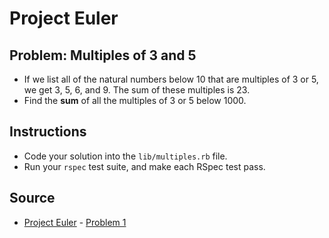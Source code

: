 # Project Euler

## Problem: Multiples of 3 and 5

- If we list all of the natural numbers below 10 that are multiples of 3 or 5, we get 3, 5, 6, and 9. The sum of these multiples is 23. 
- Find the __sum__ of all the multiples of 3 or 5 below 1000.

## Instructions
- Code your solution into the `lib/multiples.rb` file. 
- Run your `rspec` test suite, and make each RSpec test pass.

## Source
- [Project Euler](https://projecteuler.net/) - [Problem 1](https://projecteuler.net/problem=1)
